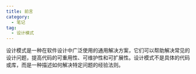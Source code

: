 ```yaml
---
title: 前言
category:
  - 笔记
tag:
  - 设计模式
---
```


设计模式是一种在软件设计中广泛使用的通用解决方案，它们可以帮助解决常见的设计问题，提高代码的可重用性、可维护性和可扩展性。设计模式不是具体的代码或库，而是一种描述如何解决特定问题的经验法则。